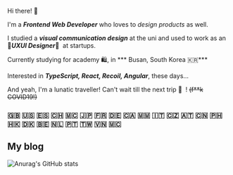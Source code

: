
Hi there!&nbsp;👋

I'm a ***Frontend Web Developer*** who loves to *design products* as well.

I studied a ***visual communication design*** at the uni and used to work as an 🌈***UXUI Designer***🌈&nbsp; at startups.

Currently studying for academy 🛍, in *** Busan, South Korea 🇰🇷***

Interested in ***TypeScript, React, Recoil, Angular***, these days...

And yeah, I'm a lunatic traveller! Can't wait till the next trip 🧚 &nbsp;! ~~(f**k COVID19!)~~

### 🇬🇧 🇺🇸 🇪🇸 🇨🇭 🇲🇨 🇯🇵 🇫🇷 🇩🇪 🇨🇦 🇲🇲 🇮🇹 🇨🇿 🇦🇹 🇨🇳 🇵🇭 🇭🇰 🇩🇰 🇧🇪 🇳🇱 🇵🇹 🇹🇼 🇻🇳 🇲🇨 

## My blog

![Anurag's GitHub stats](https://github-readme-stats.vercel.app/api?username=kdoeun&show_icons=true&theme=dracula)


<!--

Here are some ideas to get you started:

- 🔭 I’m currently working on ...
- 🌱 I’m currently learning ...
- 👯 I’m looking to collaborate on ...
- 🤔 I’m looking for help with ...
- 💬 Ask me about ...
- 📫 How to reach me: ...
- 😄 Pronouns: ...
- ⚡ Fun fact: ...
-->
